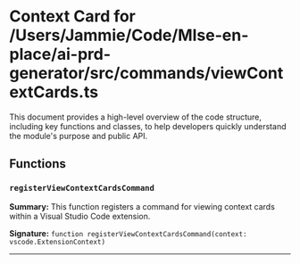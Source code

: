 # Context Card for /Users/Jammie/Code/MIse-en-place/ai-prd-generator/src/commands/viewContextCards.ts

This document provides a high-level overview of the code structure, including key functions and classes, to help developers quickly understand the module's purpose and public API.

## Functions

### `registerViewContextCardsCommand`

**Summary:** This function registers a command for viewing context cards within a Visual Studio Code extension.

**Signature:** `function registerViewContextCardsCommand(context: vscode.ExtensionContext)`

---
